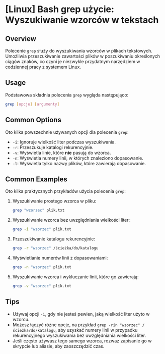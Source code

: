 # [Linux] Bash grep użycie: Wyszukiwanie wzorców w tekstach

## Overview
Polecenie `grep` służy do wyszukiwania wzorców w plikach tekstowych. Umożliwia przeszukiwanie zawartości plików w poszukiwaniu określonych ciągów znaków, co czyni je niezwykle przydatnym narzędziem w codziennej pracy z systemem Linux.

## Usage
Podstawowa składnia polecenia `grep` wygląda następująco:

```bash
grep [opcje] [argumenty]
```

## Common Options
Oto kilka powszechnie używanych opcji dla polecenia `grep`:

- `-i`: Ignoruje wielkość liter podczas wyszukiwania.
- `-r`: Przeszukuje katalogi rekurencyjnie.
- `-v`: Wyświetla linie, które **nie** pasują do wzorca.
- `-n`: Wyświetla numery linii, w których znaleziono dopasowanie.
- `-l`: Wyświetla tylko nazwy plików, które zawierają dopasowanie.

## Common Examples
Oto kilka praktycznych przykładów użycia polecenia `grep`:

1. Wyszukiwanie prostego wzorca w pliku:
   ```bash
   grep "wzorzec" plik.txt
   ```

2. Wyszukiwanie wzorca bez uwzględniania wielkości liter:
   ```bash
   grep -i "wzorzec" plik.txt
   ```

3. Przeszukiwanie katalogu rekurencyjnie:
   ```bash
   grep -r "wzorzec" /ścieżka/do/katalogu
   ```

4. Wyświetlanie numerów linii z dopasowaniami:
   ```bash
   grep -n "wzorzec" plik.txt
   ```

5. Wyszukiwanie wzorca i wykluczanie linii, które go zawierają:
   ```bash
   grep -v "wzorzec" plik.txt
   ```

## Tips
- Używaj opcji `-i`, gdy nie jesteś pewien, jaką wielkość liter użyto w wzorcu.
- Możesz łączyć różne opcje, na przykład `grep -rin "wzorzec" /ścieżka/do/katalogu`, aby uzyskać numery linii w przypadku rekurencyjnego wyszukiwania bez uwzględniania wielkości liter.
- Jeśli często używasz tego samego wzorca, rozważ zapisanie go w skrypcie lub aliasie, aby zaoszczędzić czas.